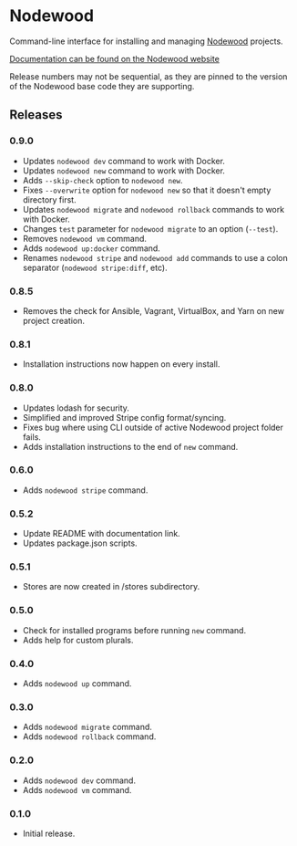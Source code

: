# Nodewood

Command-line interface for installing and managing [Nodewood](https://nodewood.com) projects.

[Documentation can be found on the Nodewood website](https://nodewood.com/docs/master/getting-started/cli/)

Release numbers may not be sequential, as they are pinned to the version of the Nodewood base code they are supporting.

## Releases

### 0.9.0

- Updates `nodewood dev` command to work with Docker.
- Updates `nodewood new` command to work with Docker.
- Adds `--skip-check` option to `nodewood new`.
- Fixes `--overwrite` option for `nodewood new` so that it doesn't empty directory first.
- Updates `nodewood migrate` and `nodewood rollback` commands to work with Docker.
- Changes `test` parameter for `nodewood migrate` to an option (`--test`).
- Removes `nodewood vm` command.
- Adds `nodewood up:docker` command.
- Renames `nodewood stripe` and `nodewood add` commands to use a colon separator (`nodewood stripe:diff`, etc).

### 0.8.5

- Removes the check for Ansible, Vagrant, VirtualBox, and Yarn on new project creation.

### 0.8.1

- Installation instructions now happen on every install.

### 0.8.0

- Updates lodash for security.
- Simplified and improved Stripe config format/syncing.
- Fixes bug where using CLI outside of active Nodewood project folder fails.
- Adds installation instructions to the end of `new` command.

### 0.6.0

- Adds `nodewood stripe` command.

### 0.5.2

- Update README with documentation link.
- Updates package.json scripts.

### 0.5.1

- Stores are now created in /stores subdirectory.

### 0.5.0

- Check for installed programs before running `new` command.
- Adds help for custom plurals.

### 0.4.0

- Adds `nodewood up` command.

### 0.3.0

- Adds `nodewood migrate` command.
- Adds `nodewood rollback` command.

### 0.2.0

- Adds `nodewood dev` command.
- Adds `nodewood vm` command.

### 0.1.0

- Initial release.
